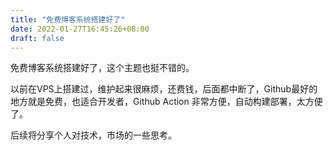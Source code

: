 ```yaml
---
title: "免费博客系统搭建好了"
date: 2022-01-27T16:45:26+08:00
draft: false
---
```


免费博客系统搭建好了，这个主题也挺不错的。

以前在VPS上搭建过，维护起来很麻烦，还费钱，后面都中断了，Github最好的地方就是免费，也适合开发者，Github Action 非常方便，自动构建部署，太方便了。

后续将分享个人对技术，市场的一些思考。